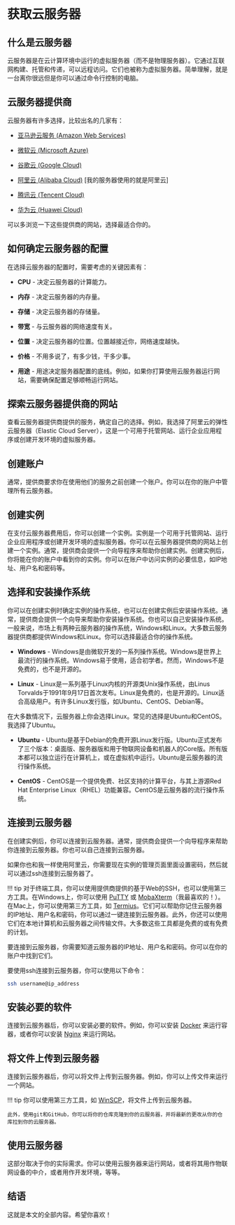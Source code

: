 # 获取云服务器

## 什么是云服务器

云服务器是在云计算环境中运行的虚拟服务器（而不是物理服务器）。它通过互联网构建、托管和传递，可以远程访问。它们也被称为虚拟服务器。简单理解，就是一台离你很远但是你可以通过命令行控制的电脑。

## 云服务器提供商

云服务器有许多选择，比较出名的几家有：

- [亚马逊云服务 (Amazon Web Services)](https://aws.amazon.com/)

- [微软云 (Microsoft Azure)](https://azure.microsoft.com/)

- [谷歌云 (Google Cloud)](https://cloud.google.com/)

- [阿里云 (Alibaba Cloud)](https://www.alibabacloud.com/) [我的服务器使用的就是阿里云]

- [腾讯云 (Tencent Cloud)](https://intl.cloud.tencent.com/)

- [华为云 (Huawei Cloud)](https://www.huaweicloud.com/)

可以多浏览一下这些提供商的网站，选择最适合你的。

## 如何确定云服务器的配置

在选择云服务器的配置时，需要考虑的关键因素有：

- **CPU** - 决定云服务器的计算能力。

- **内存** - 决定云服务器的内存量。

- **存储** - 决定云服务器的存储量。

- **带宽** - 与云服务器的网络速度有关。

- **位置** - 决定云服务器的位置。位置越接近你，网络速度越快。

- **价格** - 不用多说了，有多少钱，干多少事。

- **用途** - 用途决定服务器配置的底线。例如，如果你打算使用云服务器运行网站，需要确保配置足够顺畅运行网站。

## 探索云服务器提供商的网站

查看云服务器提供商提供的服务，确定自己的选择。例如，我选择了阿里云的弹性云服务器（Elastic Cloud Server），这是一个可用于托管网站、运行企业应用程序或创建开发环境的虚拟服务器。

## 创建账户

通常，提供商要求你在使用他们的服务之前创建一个账户。你可以在你的账户中管理所有云服务器。

## 创建实例

在支付云服务器费用后，你可以创建一个实例。实例是一个可用于托管网站、运行企业应用程序或创建开发环境的虚拟服务器。你可以在云服务器提供商的网站上创建一个实例。通常，提供商会提供一个向导程序来帮助你创建实例。创建实例后，你将能在你的账户中看到你的实例。你可以在账户中访问实例的必要信息，如IP地址、用户名和密码等。

## 选择和安装操作系统

你可以在创建实例时确定实例的操作系统，也可以在创建实例后安装操作系统。通常，提供商会提供一个向导来帮助你安装操作系统。你也可以自己安装操作系统。一般来说，市场上有两种云服务器的操作系统，Windows和Linux。大多数云服务器提供商都提供Windows和Linux。你可以选择最适合你的操作系统。

- **Windows** - Windows是由微软开发的一系列操作系统。Windows是世界上最流行的操作系统。Windows易于使用，适合初学者。然而，Windows不是免费的，也不是开源的。

- **Linux** - Linux是一系列基于Linux内核的开源类Unix操作系统，由Linus Torvalds于1991年9月17日首次发布。Linux是免费的，也是开源的。Linux适合高级用户。有许多Linux发行版，如Ubuntu、CentOS、Debian等。

在大多数情况下，云服务器上你会选择Linux。常见的选择是Ubuntu和CentOS。我选择了Ubuntu。

- **Ubuntu** - Ubuntu是基于Debian的免费开源Linux发行版。Ubuntu正式发布了三个版本：桌面版、服务器版和用于物联网设备和机器人的Core版。所有版本都可以独立运行在计算机上，或在虚拟机中运行。Ubuntu是云服务器的流行操作系统。

- **CentOS** - CentOS是一个提供免费、社区支持的计算平台，与其上游源Red Hat Enterprise Linux（RHEL）功能兼容。CentOS是云服务器的流行操作系统。

## 连接到云服务器

在创建实例后，你可以连接到云服务器。通常，提供商会提供一个向导程序来帮助你连接到云服务器。你也可以自己连接到云服务器。

如果你也和我一样使用阿里云，你需要现在实例的管理页面里面设置密码，然后就可以通过ssh连接到云服务器了。

!!! tip
    对于终端工具，你可以使用提供商提供的基于Web的SSH，也可以使用第三方工具。在Windows上，你可以使用 [PuTTY](https://www.putty.org/) 或 [MobaXterm](https://mobaxterm.mobatek.net/)（我最喜欢的！）。在Mac上，你可以使用第三方工具，如 [Termius](https://termius.com/)。它们可以帮助你记住云服务器的IP地址、用户名和密码，你可以通过一键连接到云服务器。此外，你还可以使用它们在本地计算机和云服务器之间传输文件。大多数这些工具都是免费的或有免费的计划。

要连接到云服务器，你需要知道云服务器的IP地址、用户名和密码。你可以在你的账户中找到它们。

要使用ssh连接到云服务器，你可以使用以下命令：

```bash
ssh username@ip_address

```

## 安装必要的软件

连接到云服务器后，你可以安装必要的软件。例如，你可以安装 [Docker](https://www.docker.com/) 来运行容器，或者你可以安装 [Nginx](https://www.nginx.com/) 来运行网站。

## 将文件上传到云服务器

连接到云服务器后，你可以将文件上传到云服务器。例如，你可以上传文件来运行一个网站。

!!! tip 
    你可以使用第三方工具，如 [WinSCP](https://winscp.net/eng/index.php)，将文件上传到云服务器。

    此外，使用git和GitHub，你可以将你的仓库克隆到你的云服务器，并将最新的更改从你的仓库拉到你的云服务器。


## 使用云服务器

这部分取决于你的实际需求。你可以使用云服务器来运行网站，或者将其用作物联网设备的中介，或者用作开发环境，等等。

## 结语

这就是本文的全部内容。希望你喜欢！
